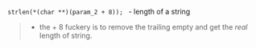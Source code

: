 `strlen(*(char **)(param_2 + 8)); ` - length of a string
>  - the + 8 fuckery is to remove the trailing empty and get the *real* length of string.


